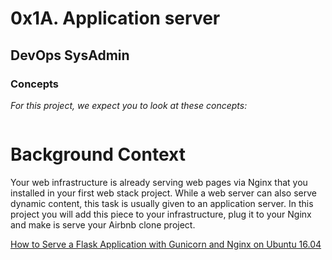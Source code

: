 # 0x1A. Application server
## DevOps  SysAdmin

<div class="panel panel-default">
    <div class="panel-heading">
      <h3 class="panel-title">Concepts</h3>
    </div>
    <div class="panel-body">
      <p>
        <em>For this project, we expect you to look at these concepts:</em>
      </p>

</div>

<img src="https://s3.amazonaws.com/alx-intranet.hbtn.io/uploads/medias/2018/9/c7d1ed0a2e10d1b4e9b3.jpg?X-Amz-Algorithm=AWS4-HMAC-SHA256&amp;X-Amz-Credential=AKIARDDGGGOUSBVO6H7D%2F20240124%2Fus-east-1%2Fs3%2Faws4_request&amp;X-Amz-Date=20240124T155352Z&amp;X-Amz-Expires=86400&amp;X-Amz-SignedHeaders=host&amp;X-Amz-Signature=6488611efcf7a7ecff8b4634703d90fa5c6a8ec0326509dacf08e6700f1f956b" alt="" loading="lazy" style="">


# Background Context


Your web infrastructure is already serving web pages via Nginx that you installed in your first web stack project. While a web server can also serve dynamic content, this task is usually given to an application server. In this project you will add this piece to your infrastructure, plug it to your Nginx and make is serve your Airbnb clone project.

<a href="/rltoken/kpG6RwmwRJHzRmGUM_ERcA" title="How to Serve a Flask Application with Gunicorn and Nginx on Ubuntu 16.04" target="_blank">How to Serve a Flask Application with Gunicorn and Nginx on Ubuntu 16.04</a>
